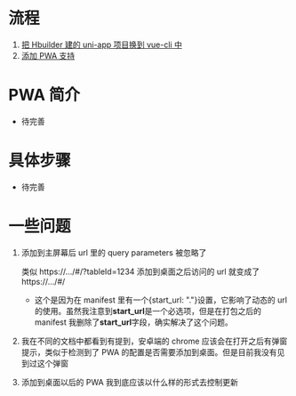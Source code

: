 # 流程

1. [把 Hbuilder 建的 uni-app 项目换到 vue-cli 中](https://www.cnblogs.com/zhanglongke/p/14097886.html)
2. [添加 PWA 支持](https://www.zklighting.ltd/?p=1214#Safariapple-touch-icon)

# PWA 简介

- 待完善

# 具体步骤

- 待完善

# 一些问题

1. 添加到主屏幕后 url 里的 query parameters 被忽略了

   类似 https://.../#/?tableId=1234 添加到桌面之后访问的 url 就变成了 https://.../#/

   - 这个是因为在 manifest 里有一个{start_url: "."}设置，它影响了动态的 url 的使用。虽然我注意到**start_url**是一个必选项，但是在打包之后的 manifest 我删除了**start_url**字段，确实解决了这个问题。

2. 我在不同的文档中都看到有提到，安卓端的 chrome 应该会在打开之后有弹窗提示，类似于检测到了 PWA 的配置是否需要添加到桌面。但是目前我没有见到过这个弹窗
3. 添加到桌面以后的 PWA 我到底应该以什么样的形式去控制更新
